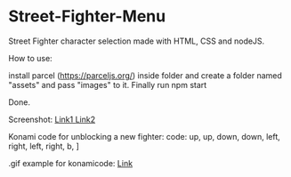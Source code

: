 # Street-Fighter-Menu

Street Fighter character selection made with HTML, CSS and nodeJS.

How to use:

install parcel (https://parceljs.org/) inside folder and
create a folder named "assets" and pass "images" to it. Finally
run npm start

Done.

Screenshot:
<a href="https://i.imgur.com/FfCtM34.png"> Link1 </a>
<a href="https://gfycat.com/YearlyKeyAntarcticgiantpetrel"> Link2 </a>

Konami code for unblocking a new fighter:
code: up, up, down, down, left, right, left, right, b, ]

.gif example for konamicode: <a href="https://gfycat.com/CavernousIgnorantFoal">Link</a>
